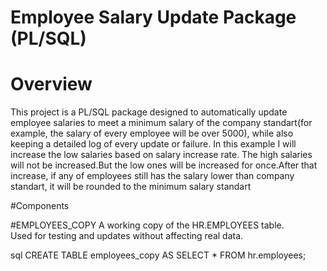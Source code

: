 #  Employee Salary Update Package (PL/SQL)

# Overview
This project is a PL/SQL package designed to automatically update employee salaries to meet a minimum salary of the company standart(for example, the salary of every employee will be over 5000), while also keeping a detailed log of every update or failure. In this example I will increase the low salaries based on salary increase rate. The high salaries will not be increased.But the low ones will be increased for once.After that increase, if any of employees still has the salary lower than company standart, it will be rounded to the minimum salary standart  

#Components

#EMPLOYEES_COPY
A working copy of the HR.EMPLOYEES table.  
Used for testing and updates without affecting real data.

sql
CREATE TABLE employees_copy AS
SELECT * FROM hr.employees;
